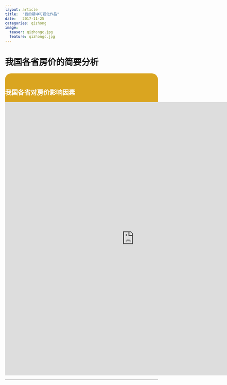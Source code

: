 ```yaml
---
layout: article
title:  "我的期中可视化作品"
date:   2017-11-25
categories: qizhong
image:
  teaser: qizhongc.jpg
  feature: qizhongc.jpg
---
```



# 我国各省房价的简要分析

<div class="col-md-8" markdown="1">
<div style="background: #DAA520; color:white;border-radius:20px">
    <h2>我国各省对房价影响因素</h2>
<iframe 
src="https://public.tableau.com/views/GDPHP/1_1?:embed=y&:display_count=yes/sheet4?:embed=y&:display_count=yes&publish=yes/Dashboard1?:showVizHome=no&:embed=truehttps://public.tableau.com/shared/DJPSG6CX9?:display_count=yes" width="850px" height="900px" frameborder="0">
</iframe>



</div>
</div>


---
